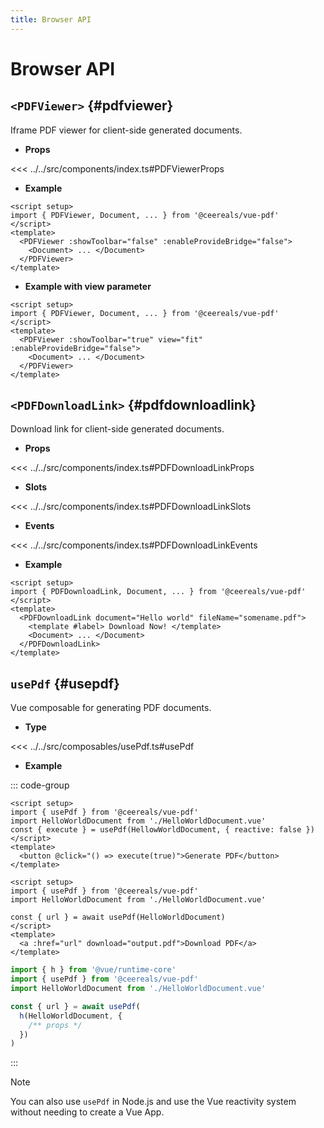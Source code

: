 ```yaml
---
title: Browser API
---
```


# Browser API

## `<PDFViewer>` <Badge type="info" text="component" /> {#pdfviewer}

Iframe PDF viewer for client-side generated documents.

- **Props**

<<< ../../src/components/index.ts#PDFViewerProps

- **Example**

```vue
<script setup>
import { PDFViewer, Document, ... } from '@ceereals/vue-pdf'
</script>
<template>
  <PDFViewer :showToolbar="false" :enableProvideBridge="false">
    <Document> ... </Document>
  </PDFViewer>
</template>
```

- **Example with view parameter**

```vue
<script setup>
import { PDFViewer, Document, ... } from '@ceereals/vue-pdf'
</script>
<template>
  <PDFViewer :showToolbar="true" view="fit" :enableProvideBridge="false">
    <Document> ... </Document>
  </PDFViewer>
</template>
```

## `<PDFDownloadLink>` <Badge type="info" text="component" /> {#pdfdownloadlink}

Download link for client-side generated documents.

- **Props**

<<< ../../src/components/index.ts#PDFDownloadLinkProps

- **Slots**

<<< ../../src/components/index.ts#PDFDownloadLinkSlots

- **Events**

<<< ../../src/components/index.ts#PDFDownloadLinkEvents

- **Example**

```vue
<script setup>
import { PDFDownloadLink, Document, ... } from '@ceereals/vue-pdf'
</script>
<template>
  <PDFDownloadLink document="Hello world" fileName="somename.pdf">
    <template #label> Download Now! </template>
    <Document> ... </Document>
  </PDFDownloadLink>
</template>
```

## `usePdf` <Badge type="info" text="composable" /> {#usepdf}

Vue composable for generating PDF documents.

- **Type**

<<< ../../src/composables/usePdf.ts#usePdf

- **Example**

::: code-group

```vue [MyComponent.vue]
<script setup>
import { usePdf } from '@ceereals/vue-pdf'
import HelloWorldDocument from './HelloWorldDocument.vue'
const { execute } = usePdf(HellowWorldDocument, { reactive: false })
</script>
<template>
  <button @click="() => execute(true)">Generate PDF</button>
</template>
```

```vue [MyAsyncComponent.vue]
<script setup>
import { usePdf } from '@ceereals/vue-pdf'
import HelloWorldDocument from './HelloWorldDocument.vue'

const { url } = await usePdf(HelloWorldDocument)
</script>
<template>
  <a :href="url" download="output.pdf">Download PDF</a>
</template>
```

```ts [MyScript.ts]
import { h } from '@vue/runtime-core'
import { usePdf } from '@ceereals/vue-pdf'
import HelloWorldDocument from './HelloWorldDocument.vue'

const { url } = await usePdf(
  h(HelloWorldDocument, {
    /** props */
  })
)
```

:::
> [!Note]
> You can also use `usePdf` in Node.js and use the Vue reactivity system without needing to create a Vue App.
